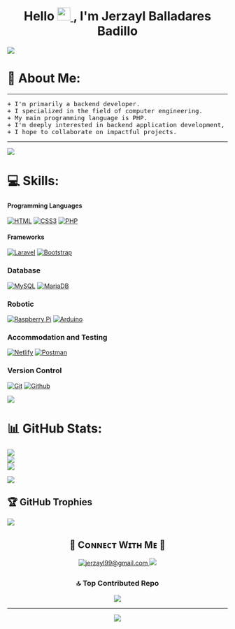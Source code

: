 
<!--h1 without bottom border-->

<h1 align="center">Hello 

  <!--Manita-->
  <a href="https://github.com/Bouaskaoun" target="_self">
		<img src="https://media.giphy.com/media/hvRJCLFzcasrR4ia7z/giphy.gif" width="30">
	</a>
  <!--Manita-->
  ,  I'm Jerzayl Balladares Badillo</h1>

<!--horizontal divider(gradiant)-->
<img src="https://user-images.githubusercontent.com/73097560/115834477-dbab4500-a447-11eb-908a-139a6edaec5c.gif">

# 💫 About Me:

<!--  Soy un apasionado de la programación, con una pasión que se ha convertido en una verdadera vocación. Mi interés por el desarrollo web es profundo, impulsándome a buscar constantemente formas de profundizar en este campo. La idea de contribuir al mundo digital, creando soluciones innovadoras y eficientes, es lo que me motiva día a día. Mi trayectoria en programación ha sido un viaje de aprendizaje constante, donde cada proyecto es una oportunidad para crecer y aprender. La finalización de mi universidad me permite dar mis primeros pasos en el mundo laboral, pero lo que realmente me emociona es la posibilidad de aplicar mis conocimientos y habilidades para contribuir significativamente.<br><br>Estoy convencido de que mi disponibilidad para incorporarme de inmediato y mi disposición para cursar cualquier formación necesaria son ventajas clave. Estoy dispuesto a adaptarme a las necesidades del equipo y a aprender de los mejores. Valoro la formación continua y la importancia de mantenerse al día con las últimas tendencias y tecnologías. Me considero una persona autodidacta, siempre buscando nuevas formas de aprender y mejorar. Soy responsable, aplicado y perseverante, cualidades esenciales para tener éxito en la programación.<br><br>En resumen, mi pasión por la programación y el desarrollo web, junto con mi disposición para aprender y crecer, me hacen un candidato ideal para cualquier puesto en el campo. Estoy emocionado por la posibilidad de aplicar mis habilidades y conocimientos para hacer una diferencia positiva. Estoy comprometido con mi desarrollo profesional y ansioso por contribuir al crecimiento y éxito de cualquier equipo al que me uniré  -->

<hr>
<pre>
+ I'm primarily a backend developer. 
+ I specialized in the field of computer engineering. 
+ My main programming language is PHP. 
+ I'm deeply interested in backend application development, focusing on creating robust and scalable solutions. 
+ I hope to collaborate on impactful projects.
</pre>
<hr>

<!--horizontal divider(gradiant)-->
<img src="https://user-images.githubusercontent.com/73097560/115834477-dbab4500-a447-11eb-908a-139a6edaec5c.gif">

# 💻 Skills:

#### Programming Languages

[![HTML](https://img.shields.io/badge/html5%20-%23E34F26.svg?&style=for-the-badge&logo=html5&logoColor=white&labelColor=101010)](#) 
[![CSS3](https://img.shields.io/badge/css3%20-%231572B6.svg?&style=for-the-badge&logo=css3&logoColor=white&labelColor=101010)](#) 
[![PHP](https://img.shields.io/badge/php%20-%231572B6.svg?&style=for-the-badge&logo=php&logoColor=white&labelColor=101010)](#)

#### Frameworks

[![Laravel](https://img.shields.io/badge/Laravel%20-%23D80000%20?style=for-the-badge&logo=Laravel&logoColor=white&labelColor=101010)](#)
[![Bootstrap](https://img.shields.io/badge/bootstrap%20-%23563D7C.svg?&style=for-the-badge&logo=bootstrap&logoColor=white&labelColor=101010)](#)

### Database

[![MySQL](https://img.shields.io/badge/MySQL-4479A1?style=for-the-badge&logo=mysql&logoColor=white&labelColor=101010)](#)
[![MariaDB](https://img.shields.io/badge/MariaDB-003545?style=for-the-badge&logo=MariaDB&labelColor=101010)](#)


### Robotic

[![Raspberry Pi](https://img.shields.io/badge/RaspberryPi%20-%23C51A4A.svg?&style=for-the-badge&logo=Raspberry-Pi&logoColor=white&labelColor=101010)](#)
[![Arduino](https://img.shields.io/badge/Arduino%20-%2300979D.svg?&style=for-the-badge&logo=Arduino&logoColor=white&labelColor=black&color=00979D)](#)


### Accommodation and Testing

[![Netlify](https://img.shields.io/badge/netlify-%2300C7B7?style=for-the-badge&logo=netlify&logoColor=white&labelColor=101010)](#)
[![Postman](https://img.shields.io/badge/Postman-FF6C37?style=for-the-badge&logo=postman&logoColor=white&labelColor=101010)](#)

### Version Control

[![Git](https://img.shields.io/badge/git%20-%23F05033.svg?&style=for-the-badge&logo=git&logoColor=white&labelColor=101010)](#)
[![Github](https://img.shields.io/badge/github%20-%23121011.svg?&style=for-the-badge&logo=github&logoColor=whit&logoColor=white&labelColor=101010)](#)

<!--horizontal divider(gradiant)-->
<img src="https://user-images.githubusercontent.com/73097560/115834477-dbab4500-a447-11eb-908a-139a6edaec5c.gif">

# 📊 GitHub Stats:
![](https://github-readme-stats.vercel.app/api?username=jerza99&theme=tokyonight&hide_border=false&include_all_commits=false&count_private=false)<br/>
![](https://github-readme-streak-stats.herokuapp.com/?user=jerza99&theme=tokyonight&hide_border=false)<br/>
![](https://github-readme-stats.vercel.app/api/top-langs/?username=jerza99&theme=tokyonight&hide_border=false&include_all_commits=false&count_private=false&layout=compact)

<!--horizontal divider(gradiant)-->
<img src="https://user-images.githubusercontent.com/73097560/115834477-dbab4500-a447-11eb-908a-139a6edaec5c.gif">

## 🏆 GitHub Trophies
![](https://github-profile-trophy.vercel.app/?username=jerza99&theme=radical&no-frame=false&no-bg=false&margin-w=4)

<h2 align="center">🤝 Cᴏɴɴᴇᴄᴛ Wɪᴛʜ Mᴇ 🤝 </h2>
<div align="center">
  
<a href="mailto:jerzayl99@gmail.com" target="_blank">
<img src="https://img.shields.io/badge/Gmail-D14836?style=for-the-badge&logo=gmail&logoColor=white" alt=jerzayl99@gmail.com mail style="margin-bottom: 5px;" />
</a>

<!--horizontal divider(gradiant)-->
<img src="https://user-images.githubusercontent.com/73097560/115834477-dbab4500-a447-11eb-908a-139a6edaec5c.gif">

### 🔝 Top Contributed Repo
![](https://github-contributor-stats.vercel.app/api?username=jerza99&limit=5&theme=tokyonight&combine_all_yearly_contributions=true)

---
[![](https://visitcount.itsvg.in/api?id=jerza99&icon=6&color=0)](https://visitcount.itsvg.in)

<!-- Proudly created with GPRM ( https://gprm.itsvg.in ) -->
